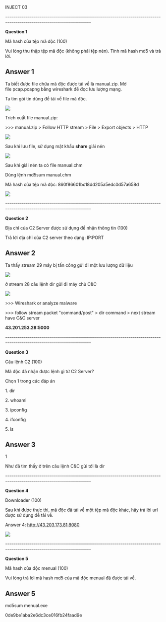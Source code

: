 ﻿INJECT 03

\-------------------------------------------------------------------------------------------------------------------------

**Question 1**

Mã hash của tệp mã độc (100)

Vui lòng thu thập tệp mã độc (không phải tệp nén). Tính mã hash md5 và trả lời.
## **Answer 1**
Ta biết được file chứa mã độc được tải về là manual.zip.
Mở file pcap.pcapng bằng wireshark để đọc lưu lượng mạng.

Ta tìm gói tin dùng để tải về file mã độc.

![](Aspose.Words.fc33aa14-c623-4cb6-bab5-d18035d35dd8.001.png)

Trích xuất file manual.zip:

\>>> manual.zip > Follow HTTP stream > File > Export objects > HTTP

![](Aspose.Words.fc33aa14-c623-4cb6-bab5-d18035d35dd8.002.png)

Sau khi lưu file, sử dụng mật khẩu **share** giải nén 

![](Aspose.Words.fc33aa14-c623-4cb6-bab5-d18035d35dd8.003.png)

Sau khi giải nén ta có file manual.chm

Dùng lệnh md5sum manual.chm 

Mã hash của tệp mã độc: 860f86601bc18dd205a5edc0d57a658d

![](Aspose.Words.fc33aa14-c623-4cb6-bab5-d18035d35dd8.004.png)

\-------------------------------------------------------------------------------------------------------------------------

**Question 2**

Địa chỉ của C2 Server được sử dụng để nhận thông tin (100)

Trả lời địa chỉ của C2 server theo dạng: IP:PORT
## **Answer 2**
Ta thấy stream 29 máy bị tấn công gửi đi một lưu lượng dữ liệu

![](Aspose.Words.fc33aa14-c623-4cb6-bab5-d18035d35dd8.005.png)

ở stream 28 câu lệnh dir gửi đi máy chủ C&C

![](Aspose.Words.fc33aa14-c623-4cb6-bab5-d18035d35dd8.006.png)

\>>> Wireshark or analyze malware

\>>> follow stream packet "command/post" > dir command > next stream have C&C server

**43.201.253.28:5000**

\-------------------------------------------------------------------------------------------------------------------------

**Question 3**

Câu lệnh C2 (100)

Mã độc đã nhận được lệnh gì từ C2 Server?

Chọn 1 trong các đáp án

1\. dir

2\. whoami

3\. ipconfig

4\. ifconfig

5\. ls
## **Answer 3**
1

Như đã tìm thấy ở trên câu lệnh C&C gửi tới là dir

\-------------------------------------------------------------------------------------------------------------------------

**Question 4**

Downloader (100)

Sau khi được thực thi, mã độc đã tải về một tệp mã độc khác, hãy trả lời url được sử dụng để tải về.

Answer 4: http://43.203.173.81:8080

![](Aspose.Words.fc33aa14-c623-4cb6-bab5-d18035d35dd8.007.png)

\-------------------------------------------------------------------------------------------------------------------------

**Question 5**

Mã hash của độc menual (100)

Vui lòng trả lời mã hash md5 của mã độc menual đã được tải về.
## **Answer 5**
md5sum menual.exe

0de9be1aba2e6dc3ce016fb24faad9e
